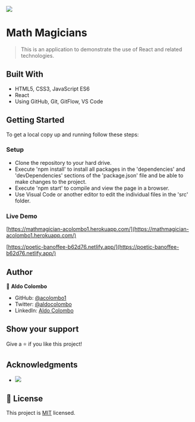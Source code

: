 ![](https://img.shields.io/badge/Microverse-blueviolet)

# Math Magicians

> This is an application to demonstrate the use of React and related technologies.


## Built With

- HTML5, CSS3, JavaScript ES6
- React
- Using GitHub, Git, GitFlow, VS Code

## Getting Started

To get a local copy up and running follow these steps:

### Setup

- Clone the repository to your hard drive.
- Execute 'npm install' to install all packages in the 'dependencies' and 'devDependencies' sections of the 'package.json' file and be able to make changes to the project.
- Execute 'npm start' to compile and view the page in a browser.
- Use Visual Code or another editor to edit the individual files in the 'src' folder.
### Live Demo

[https://mathmagician-acolombo1.herokuapp.com/](https://mathmagician-acolombo1.herokuapp.com/)

[https://poetic-banoffee-b62d76.netlify.app/](https://poetic-banoffee-b62d76.netlify.app/)
## Author

👤 **Aldo Colombo**

- GitHub: [@acolombo1](https://github.com/acolombo1)
- Twitter: [@aldocolombo](https://twitter.com/aldocolombo)
- LinkedIn: [Aldo Colombo](https://www.linkedin.com/in/aldo-colombo-2156009)
## Show your support

Give a ⭐️ if you like this project!
## Acknowledgments

- ![](https://img.shields.io/badge/Microverse-blueviolet)

## 📝 License

This project is [MIT](https://github.com/acolombo1/mathmagician/blob/develop/MIT.md) licensed.
